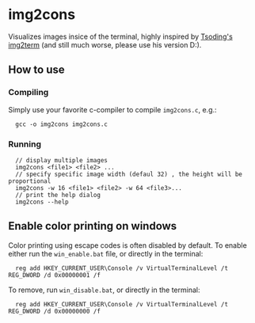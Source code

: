 # img2cons
Visualizes images insice of the terminal, highly inspired by [Tsoding's img2term](https://github.com/tsoding/img2term) (and still much worse, please use his version D:).
## How to use
### Compiling
Simply use your favorite c-compiler to compile ```img2cons.c```, e.g.:
```
  gcc -o img2cons img2cons.c
```
### Running 
```
  // display multiple images
  img2cons <file1> <file2> ...
  // specify specific image width (defaul 32) , the height will be proportional
  img2cons -w 16 <file1> <file2> -w 64 <file3>...
  // print the help dialog
  img2cons --help
```
## Enable color printing on windows
Color printing using escape codes is often disabled by default.
To enable either run the ```win_enable.bat``` file, or directly in the terminal:
```
  reg add HKEY_CURRENT_USER\Console /v VirtualTerminalLevel /t REG_DWORD /d 0x00000001 /f
```
To remove, run ```win_disable.bat```, or directly in the terminal:
```
  reg add HKEY_CURRENT_USER\Console /v VirtualTerminalLevel /t REG_DWORD /d 0x00000000 /f
```
